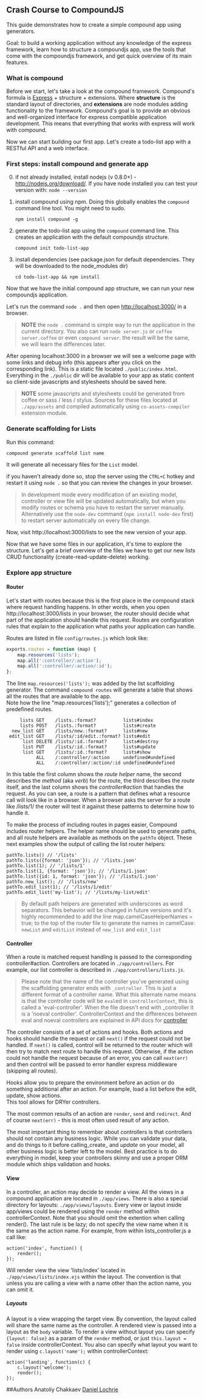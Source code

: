 ## Crash Course to CompoundJS

This guide demonstrates how to create a simple compound app using generators.

Goal: to build a working application without any knowledge of the express framework, 
learn how to structure a compoundjs app, use the tools that come with the compoundjs 
framework, and get quick overview of its main features.

### What is compound

Before we start, let's take a look at the compound framework. Compound's formula is
[Express][express] + structure + extensions. Where **structure** is  the standard
layout of directories, and **extensions** are node modules adding functionality to
the framework. Compound's goal is to provide an obvious and well-organized interface for
express compatible application development. This means that everything that works with 
express will work with compound.

Now we can start building our first app. Let's create a todo-list app with a RESTful API and a web
interface.

### First steps: install compound and generate app

0. if not already installed, install nodejs (v 0.8.0+) - http://nodejs.org/download/.  If you have node installed you can test your version with:
    `node --version`

1. install compound using npm.  Doing this globally enables the `compound` command line tool.  You might need to sudo.

    `npm install compound -g`

2. generate the todo-list app using the `compound` command line.  This creates an application with the default compoundjs structure.

    `compound init todo-list-app`

3. install dependencies (see package.json for default dependencies.  They will be downloaded to the node_modules dir)

    `cd todo-list-app && npm install`
    

Now that we have the initial compound app structure, we can run your new compoundjs application. 

Let's run the  command `node .` and  then open 
[http://localhost:3000/](http://localhost:3000/) in a browser.

> **NOTE** the `node .` command is simple way to run the application in the current
> directory. You also can run `node server.js` or `coffee server.coffee` or even
> `compound server`. the result will be the same, we will learn the differences later.

After opening localhost:3000 in a browser we will see a welcome page with some links
and debug info (this appears after you click on the corresponding link). This is a static
file located `./public/index.html`. Everything in the `./public` dir will be
available to your app as static content so client-side javascripts and stylesheets should be saved here.

> **NOTE** some javascripts and stylesheets could be generated from coffee or
> sass / less / stylus. Sources for these files located at `./app/assets` and
> compiled automatically using `co-assets-compiler` extension module.

### Generate scaffolding for Lists

Run this command:

    compound generate scaffold list name

It will generate all necessary files for the `List` model. 

if you haven't already done so, stop the server using the `CTRL+C` hotkey and restart it using `node .` so that you can review the changes in your browser.

> In development mode every modification of an existing model, controller or view 
> file will be updated automatically, but when you modify routes or schema you
> have to restart the server manually. Alternatively use the `node-dev` command (`npm install
> node-dev` first) to restart server automatically on every file change.

Now, visit http://localhost:3000/lists to see the new version of your app.

Now that we have some files in our application, it's time to explore the structure. Let's get a 
brief overview of the files we have to get our new lists CRUD functionality (create-read-update-delete) working.

### Explore app structure

#### Router

Let's start with routes because this is the first place in the compound stack where
request handling happens. In other words, when you open http://localhost:3000/lists 
in your browser, the router should decide what part of the application should handle this 
request. Routes are configuration rules that explain to the application what paths your application 
can handle.

Routes are listed in file `config/routes.js` which look like:

```javascript
exports.routes = function (map) {
    map.resources('lists');
    map.all(':controller/:action');
    map.all(':controller/:action/:id');
};
```

The line `map.resources('lists');` was added by the list scaffolding generator. The command `compound routes` will generate a table that shows all the routes that are available to the app.  
Note how the line "map.resources('lists');" generates a collection of predefined routes.

```text
     lists GET    /lists.:format?          lists#index
     lists POST   /lists.:format?          lists#create
  new_list GET    /lists/new.:format?      lists#new
 edit_list GET    /lists/:id/edit.:format? lists#edit
      list DELETE /lists/:id.:format?      lists#destroy
      list PUT    /lists/:id.:format?      lists#update
      list GET    /lists/:id.:format?      lists#show
           ALL    /:controller/:action     undefined#undefined
           ALL    /:controller/:action/:id undefined#undefined
```

In this table the first column shows the _route helper_ name, the second describes the _method_ (aka _verb_) for the route, 
the third describes the _route_ itself, and the last column shows the _controller#action_ that handles 
the request.   As you can see, a route is a pattern that defines what a resource call will look like in a browser.  When a browser asks the server
for a route like /lists/1/ the router will test it against these patterns to determine how to handle it.

To make the process of including routes in pages easier, Compound includes router helpers. The helper name should be used to generate paths, and all route helpers are available 
as methods on the `pathTo` object. These next examples show the output of calling the list router helpers:

    pathTo.lists() // '/lists'
    pathTo.lists({format: 'json'}); // '/lists.json'
    pathTo.list(1); // '/lists/1'
    pathTo.list(1, {format: 'json'}); // '/lists/1.json'
    pathTo.list({id: 1, format: 'json'}); // '/lists/1.json'
    pathTo.new_list(); // '/lists/new'
    pathTo.edit_list(1); // '/lists/1/edit'
    pathTo.edit_list('my-list'); // '/lists/my-list/edit'

> By default path helpers are generated with underscores as word separators. This
> behavior will be changed in future versions and it's highly recommended to add
> the line map.camelCaseHelperNames = true; to the top of the router file to generate the names in
> camelCase: `newList` and `editList` instead of `new_list` and `edit_list`

#### Controller

When a route is matched request handling is passed to the corresponding controller#action.
Controllers are located in `./app/controllers`. For example, our list controller is
described in `./app/controllers/lists.js`.

> Please note that the name of the controller you've generated using the scaffolding
> generator ends with <code>_controller</code>. This is just a different format of
> a controller name.  What this alternate name means is that the controller code will be `eval`ed in
> `controllerContext`, this is called a 'eval-controller'. When the file doesn't end
> with _controller it is a 'noeval controller'. ControllerContext and the differences between eval and
> noeval controllers are explained in API docs for
> [controller](http://compoundjs.com/man/controller.3.html)

The controller consists of a set of actions and hooks. Both actions and hooks should handle
the request or call `next()` if the request could not be handled. If `next()` is
called, control will be returned to the router which will then try to match next route to
handle this request. Otherwise, if the action could not handle the request because of an error, 
you can call `next(err)` and then control will be passed to error handler express
middleware (skipping all routes).

Hooks allow you to prepare the environment before an action or do something additional
after an action. For example, load a list before the edit, update, show actions.  
This tool allows for DRYer controllers.

The most common results of an action are `render`, `send` and `redirect`. And of course
`next(err)` - this is most often used result of any action.

The most important thing to remember about controllers is that controllers should not contain any 
business logic. While you can validate your data, and do things to it before calling_create_ and 
_update_ on your model, all other business logic is better left to the model. Best practice is to do everything in model, 
keep your controllers skinny and use a proper ORM module which ships validation and hooks.

#### View

In a controller, an action may decide to render a view. All the views in a compound application
are located in `./app/views`. There is also a special directory for layouts:
`./app/views/layouts`. Every view or layout inside app/views could be rendered
using the `render` method within controllerContext. Note that you should omit the
extention when calling render(). The last rule is be lazy; do not specify the view name 
when it is the same as the action name. For example, from within lists_controller.js a call like:

    action('index', function() {
        render();
    });

Will render view the view 'lists/index' located in `./app/views/lists/index.ejs`
within the layout. The convention is that unless you are calling a view with a name
other than the action name, you can omit it.

##### Layouts

A layout is a view wrapping the target view. By convention, the layout called will
share the same name as the controller. A rendered view is passed into a layout as 
the `body` variable. To render a view without layout you can specify 
`{layout: false}` as a param of the `render` method, or just `this.layout = false`
inside controllerContext. You also can specify what layout you want to render
using `c.layout('name');` within controllerContext:

    action('landing', function(c) {
        c.layout('welcome');
        render();
    });

##Authors
Anatoliy Chakkaev
[Daniel Lochrie](https://github.com/dlochrie)

[express]: http://expressjs.com/

